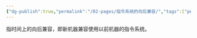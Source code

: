 ```yaml
---
{"dg-publish":true,"permalink":"/02-pages/指令系统的向后兼容/","tags":["personal/blog","计算机组成原理"]}
---
```


指时间上的向后兼容，即新机器兼容使用以前机器的指令系统。